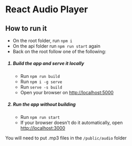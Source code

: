 # React Audio Player
## How to run it
* On the root folder, run `npm i`
* On the api folder run `npm run start` again
* Back on the root follow one of the following:
<ol>
  <h5><li>Build the app and serve it locally</li></h5>
  <ul>
    <li>Run <code>npm run build</code></li>
    <li>Run <code>npm i -g serve</code></li>
    <li>Run <code>serve -s build</code></li>
    <li>Open your browser on <a href="http://localhost:5000">http://localhost:5000</a></li>
  </ul>

  <h5><li>Run the app without building</li></h5>
  <ul>
    <li>Run <code>npm run start</code></li>
    <li>If your browser doesn't do it automatically, open <a href="http://localhost:3000">http://localhost:3000</a></li>
  </ul>
</ol>

You will need to put .mp3 files in the `/public/audio` folder 